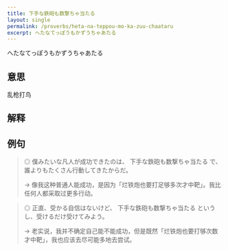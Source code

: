 ```yaml
---
title: 下手な鉄砲も数撃ちゃ当たる
layout: single
permalink: /proverbs/heta-na-teppou-mo-ka-zuu-chaataru
excerpt: へたなてっぽうもかずうちゃあたる
---
```


へたなてっぽうもかずうちゃあたる

## 意思

乱枪打鸟

## 解释

## 例句

> ◎ 僕みたいな凡人が成功できたのは、 下手な鉄砲も数撃ちゃ当たる で、誰よりもたくさん行動してきたからだ。
>
> → 像我这种普通人能成功，是因为「烂铁炮也要打足够多次才中靶」。我比任何人都采取过更多行动。

> ◎ 正直、受かる自信はないけど、 下手な鉄砲も数撃ちゃ当たる というし、受けるだけ受けてみよう。
>
> → 老实说，我并不确定自己能不能成功，但是既然「烂铁炮也要打够次数才中靶」，我也应该去尽可能多地去尝试。

